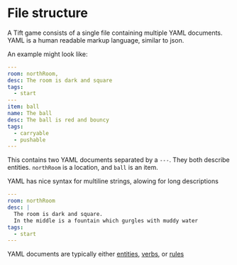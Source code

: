 # File structure

A Tift game consists of a single file containing multiple YAML documents.
YAML is a human readable markup language, similar to json.

An example might look like:

```yaml
---
room: northRoom,
desc: The room is dark and square
tags: 
  - start
---
item: ball
name: The ball
desc: The ball is red and bouncy
tags:
  - carryable
  - pushable
---
```

This contains two YAML documents separated by a `---`.  They both describe entities.  `northRoom` is a location, and `ball` is an item.

YAML has nice syntax for multiline strings, alowing for long descriptions
```yaml
---
room: northRoom
desc: |
  The room is dark and square.
  In the middle is a fountain which gurgles with muddy water
tags:
  - start
---
```

YAML documents are typically either [entities](entities.md), [verbs](verbs.md), or [rules](rules.md)
